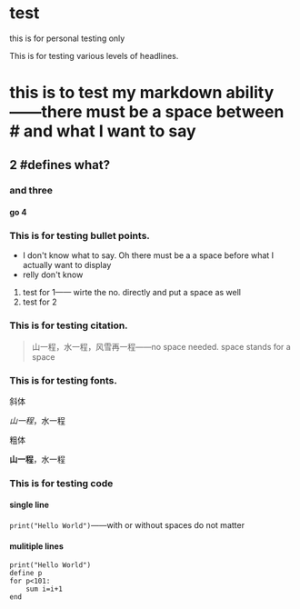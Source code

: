 # test
this is for personal testing only

This is for testing various levels of headlines.
# this is to test my markdown ability——there must be a space between # and what I want to say
## 2 #defines what?
### and three
#### go 4


### This is for testing bullet points.

- I don't know what to say. Oh there must be a a space before what I actually want to display
- relly don't know

1. test for 1—— wirte the no. directly and put a space as well  
2. test for 2


### This is for testing citation.
>山一程，水一程，风雪再一程——no space needed. space stands for a space

### This is for testing fonts.

斜体

*山一程*，水一程

粗体

**山一程**，水一程

### This is for testing code

#### single line 
` print("Hello World") `——with or without spaces do not matter

#### mulitiple lines
```
print("Hello World")
define p
for p<101:
    sum i=i+1
end 
```
